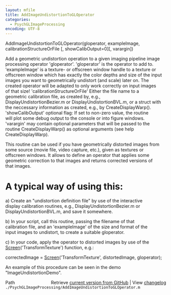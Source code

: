 ```yaml
---
layout: mfile
title: AddImageUndistortionToGLOperator
categories:
  - PsychGLImageProcessing
encoding: UTF-8
---
```


AddImageUndistortionToGLOperator(gloperator, exampleImage, calibrationStructureOrFile [, showCalibOutput=0][, varargin])  

Add a geometric undistortion operation to a given imaging pipeline image  
processing operator 'gloperator'. 'gloperator' is the operator to add to.  
'exampleImage' is a texture- or offscreen window handle to a texture or  
offscreen window which has exactly the color depths and size of the input  
images you want to geometrically undistort (and scale) later on. The  
created operator will be adapted to only work correctly on input images  
of that size! 'calibrationStructureOrFile' Either the file name to a  
geometric calibration file, as created by, e.g.,  
DisplayUndistortionBezier.m or DisplayUndistortionBVL.m, or a struct with  
the neccessary information as created, e.g., by CreateDisplayWarp().  
'showCalibOutput' optional flag: If set to non-zero value, the routine  
will plot some debug output to the console or into figure windows.  
'varargin' may contain optional parameters that will be passed to the  
routine CreateDisplayWarp() as optional arguments (see help  
CreateDisplayWarp).  

This routine can be used if you have geometrically distorted images from  
some source (movie file, video capture, etc.), given as textures or  
offscreen windows. It allows to define an operator that applies some  
geometric correction to that images and returns corrected versions of  
that images.  

# A typical way of using this:  

a) Create an "undistortion definition file" by use of the interactive  
display calibration routines, e.g., DisplayUndistortionBezier.m or  
DisplayUndistortionBVL.m, and save it somewhere.  

b) In your script, call this routine, passing the filename of that  
calibration file, and an 'exampleImage' of the size and format of the  
input images to undistort, to create a suitable gloperator.  

c) In your code, apply the operator to distorted images by use of the  
[Screen](/docs/Screen)('TransformTexture') function, e.g.:  

correctedImage = [Screen](/docs/Screen)('TransformTexture', distortedImage, gloperator);  

An example of this procedure can be seen in the demo  
"ImageUndistortionDemo".  



<div class="code_header" style="text-align:right;">
  <span style="float:left;">Path&nbsp;&nbsp;</span> <span class="counter">Retrieve <a href=
  "https://raw.github.com/Psychtoolbox-3/Psychtoolbox-3/beta/./PsychGLImageProcessing/AddImageUndistortionToGLOperator.m">current version from GitHub</a> | View <a href=
  "https://github.com/Psychtoolbox-3/Psychtoolbox-3/commits/beta/./PsychGLImageProcessing/AddImageUndistortionToGLOperator.m">changelog</a></span>
</div>
<div class="code">
  <code>./PsychGLImageProcessing/AddImageUndistortionToGLOperator.m</code>
</div>
